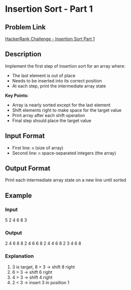 # Insertion Sort - Part 1

## Problem Link
[HackerRank Challenge - Insertion Sort Part 1](https://www.hackerrank.com/contests/mountblue-technologies/challenges/insertionsort1)

## Description
Implement the first step of insertion sort for an array where:
- The last element is out of place
- Needs to be inserted into its correct position
- At each step, print the intermediate array state

**Key Points:**
- Array is nearly sorted except for the last element
- Shift elements right to make space for the target value
- Print array after each shift operation
- Final step should place the target value

## Input Format
- First line: `n` (size of array)
- Second line: `n` space-separated integers (the array)

## Output Format
Print each intermediate array state on a new line until sorted

## Example
### Input
5
2 4 6 8 3


### Output
2 4 6 8 8
2 4 6 6 8
2 4 4 6 8
2 3 4 6 8

### Explanation
1. 3 is target, 8 > 3 → shift 8 right
2. 6 > 3 → shift 6 right
3. 4 > 3 → shift 4 right
4. 2 < 3 → insert 3 in position 1
